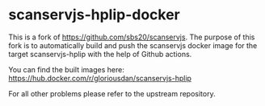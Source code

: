 # scanservjs-hplip-docker

This is a fork of https://github.com/sbs20/scanservjs.
The purpose of this fork is to automatically build and push the scanservjs docker image for the target scanservjs-hplip with the help of Github actions.

You can find the built images here: https://hub.docker.com/r/gloriousdan/scanservjs-hplip

For all other problems please refer to the upstream repository.
